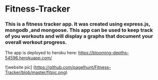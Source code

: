 # Fitness-Tracker

### This is a fitness tracker app. It was created using express.js, mongodb ,and mongoose. This app can be used to keep track of you workouts and will display a graphs that document your overall workout progress.
The app is deployed to heroku here: https://blooming-depths-54596.herokuapp.com/

![website pic] (https://github.com/pagelhunt/Fitness-Tracker/blob/master/fitpic.png)

